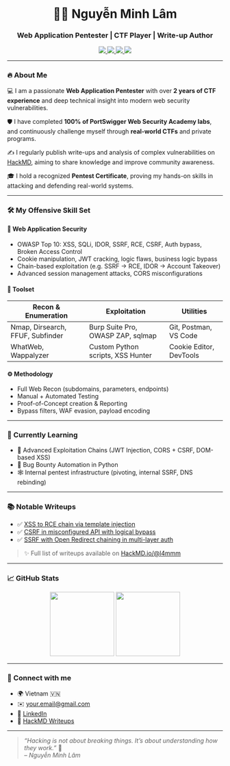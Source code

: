 <h1 align="center">👨‍💻 Nguyễn Minh Lâm</h1>
<h3 align="center">Web Application Pentester | CTF Player | Write-up Author</h3>

<p align="center">
  <a href="https://linkedin.com/in/your-link" target="_blank">
    <img src="https://img.shields.io/badge/LinkedIn-CONNECT-blue?style=for-the-badge&logo=linkedin">
  </a>
  <a href="mailto:your.email@gmail.com">
    <img src="https://img.shields.io/badge/Email-CONTACT-red?style=for-the-badge&logo=gmail">
  </a>
  <a href="https://github.com/nguyenminhlam">
    <img src="https://img.shields.io/badge/GitHub-FOLLOW-black?style=for-the-badge&logo=github">
  </a>
  <a href="https://hackmd.io/@l4mmm">
    <img src="https://img.shields.io/badge/Writeups-HackMD-9cf?style=for-the-badge&logo=markdown">
  </a>
</p>

---

### 🔥 About Me

💻 I am a passionate **Web Application Pentester** with over **2 years of CTF experience** and deep technical insight into modern web security vulnerabilities.

🛡️ I have completed **100% of PortSwigger Web Security Academy labs**, and continuously challenge myself through **real-world CTFs** and private programs.

✍️ I regularly publish write-ups and analysis of complex vulnerabilities on [HackMD](https://hackmd.io/@l4mmm), aiming to share knowledge and improve community awareness.

🎓 I hold a recognized **Pentest Certificate**, proving my hands-on skills in attacking and defending real-world systems.

---

### 🛠️ My Offensive Skill Set

#### 🎯 Web Application Security
- OWASP Top 10: XSS, SQLi, IDOR, SSRF, RCE, CSRF, Auth bypass, Broken Access Control
- Cookie manipulation, JWT cracking, logic flaws, business logic bypass
- Chain-based exploitation (e.g. SSRF → RCE, IDOR → Account Takeover)
- Advanced session management attacks, CORS misconfigurations

#### 🧰 Toolset
| Recon & Enumeration | Exploitation | Utilities |
|----------------------|--------------|-----------|
| Nmap, Dirsearch, FFUF, Subfinder | Burp Suite Pro, OWASP ZAP, sqlmap | Git, Postman, VS Code |
| WhatWeb, Wappalyzer | Custom Python scripts, XSS Hunter | Cookie Editor, DevTools |

#### ⚙️ Methodology
- Full Web Recon (subdomains, parameters, endpoints)
- Manual + Automated Testing
- Proof-of-Concept creation & Reporting
- Bypass filters, WAF evasion, payload encoding

---

### 🧠 Currently Learning

- 🧬 Advanced Exploitation Chains (JWT Injection, CORS + CSRF, DOM-based XSS)
- 🔄 Bug Bounty Automation in Python
- 🕸️ Internal pentest infrastructure (pivoting, internal SSRF, DNS rebinding)

---

### 📚 Notable Writeups

- ✅ [XSS to RCE chain via template injection](https://hackmd.io/@l4mmm/xss-rce-chain)
- ✅ [CSRF in misconfigured API with logical bypass](https://hackmd.io/@l4mmm/csrf-api-bypass)
- ✅ [SSRF with Open Redirect chaining in multi-layer auth](https://hackmd.io/@l4mmm/ssrf-open-redirect)

> ✨ Full list of writeups available on [HackMD.io/@l4mmm](https://hackmd.io/@l4mmm)

---

### 📈 GitHub Stats

<p align="center">
  <img src="https://github-readme-stats.vercel.app/api?username=nguyenminhlam&show_icons=true&theme=radical" height="150" />
  <img src="https://github-readme-streak-stats.herokuapp.com?user=nguyenminhlam&theme=radical" height="150" />
</p>

---

### 👣 Connect with me

- 🌍 Vietnam 🇻🇳
- ✉️ your.email@gmail.com
- 🔗 [LinkedIn](https://linkedin.com/in/your-link)
- 📓 [HackMD Writeups](https://hackmd.io/@l4mmm)

---

> _“Hacking is not about breaking things. It’s about understanding how they work.”_ 🧠  
> _– Nguyễn Minh Lâm_
